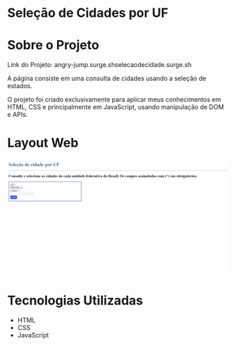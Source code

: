 # Seleção de Cidades por UF

# Sobre o Projeto

Link do Projeto: angry-jump.surge.shselecaodecidade.surge.sh

A página consiste em uma consulta de cidades usando a seleção de estados.

O projeto foi criado exclusivamente para aplicar meus conhecimentos em HTML, CSS e principalmente em JavaScript, usando manipulação de DOM e APIs.

# Layout Web
![Web 1](https://github.com/GabrielAFSilva/Selecao-de-Cidades-Usando-API/blob/main/Assets/imagens/layoutWeb.png)

# Tecnologias Utilizadas

- HTML
- CSS
- JavaScript

